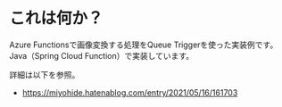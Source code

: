 # これは何か？

Azure Functionsで画像変換する処理をQueue Triggerを使った実装例です。Java（Spring Cloud Function）で実装しています。

詳細は以下を参照。

- https://miyohide.hatenablog.com/entry/2021/05/16/161703
